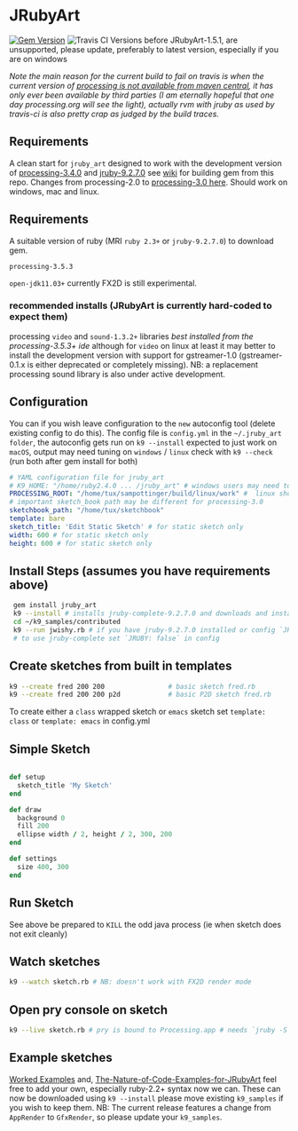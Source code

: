 
# JRubyArt
[![Gem Version](https://badge.fury.io/rb/jruby_art.svg)](http://badge.fury.io/rb/jruby_art)
![Travis CI](https://travis-ci.org/ruby-processing/JRubyArt.svg)
Versions before JRubyArt-1.5.1, are unsupported, please update, preferably to latest version, especially if you are on windows

_Note the main reason for the current build to fail on travis is when the current version of [processing is not available from maven central][testing], it has only ever been available by third parties (I am eternally hopeful that one day processing.org will see the light), actually rvm with jruby as used by travis-ci is also pretty crap as judged by the build traces._

## Requirements
A clean start for `jruby_art` designed to work with the development version of [processing-3.4.0](https://github.com/sampottinger/processing/) and [jruby-9.2.7.0](http://jruby.org/download) see [wiki](https://github.com/ruby-processing/JRubyArt/wiki/Building-latest-gem) for building gem from this repo.  Changes from processing-2.0 to [processing-3.0 here](https://github.com/processing/processing/wiki/Changes-in-3.0). Should work on windows, mac and linux.
## Requirements

A suitable version of ruby (MRI `ruby 2.3+` or `jruby-9.2.7.0`) to download gem.

`processing-3.5.3`

`open-jdk11.03+` currently FX2D is still experimental.

### recommended installs (JRubyArt is currently hard-coded to expect them)

processing `video` and `sound-1.3.2+` libraries _best installed from the processing-3.5.3+ ide_ although for `video` on linux at least it may better to install the development version with support for gstreamer-1.0 (gstreamer-0.1.x is either deprecated or completely missing). NB: a replacement processing sound library is also under active development.

## Configuration

You can if you wish leave configuration to the `new` autoconfig tool (delete existing config to do this). The config file is `config.yml` in the `~/.jruby_art folder`, the autoconfig gets run on `k9 --install` expected to just work on `macOS`, output may need tuning on `windows` / `linux` check with `k9 --check` (run both after gem install for both)

```yaml
# YAML configuration file for jruby_art
# K9_HOME: "/home/ruby2.4.0 ... /jruby_art" # windows users may need to set this
PROCESSING_ROOT: "/home/tux/sampottinger/build/linux/work" #  linux shown
# important sketch_book path may be different for processing-3.0
sketchbook_path: "/home/tux/sketchbook"
template: bare
sketch_title: 'Edit Static Sketch' # for static sketch only
width: 600 # for static sketch only
height: 600 # for static sketch only
```

## Install Steps (assumes you have requirements above)

```bash
 gem install jruby_art
 k9 --install # installs jruby-complete-9.2.7.0 and downloads and installs samples to ~/k9_samples
 cd ~/k9_samples/contributed
 k9 --run jwishy.rb # if you have jruby-9.2.7.0 installed or config `JRUBY: false`
 # to use jruby-complete set `JRUBY: false` in config
```
## Create sketches from built in templates
```bash
k9 --create fred 200 200                # basic sketch fred.rb
k9 --create fred 200 200 p2d            # basic P2D sketch fred.rb
```
To create either a `class` wrapped sketch or `emacs` sketch set `template: class` or `template: emacs` in config.yml

## Simple Sketch
```ruby

def setup
  sketch_title 'My Sketch'
end

def draw
  background 0
  fill 200
  ellipse width / 2, height / 2, 300, 200
end

def settings
  size 400, 300
end
```
## Run Sketch
See above
be prepared to `KILL` the odd java process (ie when sketch does not exit cleanly)

## Watch sketches
```bash
k9 --watch sketch.rb # NB: doesn't work with FX2D render mode
```
## Open pry console on sketch
```bash
k9 --live sketch.rb # pry is bound to Processing.app # needs `jruby -S gem install pry`
```
## Example sketches

[Worked Examples](https://github.com/ruby-processing/JRubyArt-examples) and, [The-Nature-of-Code-Examples-for-JRubyArt](https://github.com/ruby-processing/The-Nature-of-Code-for-JRubyArt) feel free to add your own, especially ruby-2.2+ syntax now we can. These can now be downloaded using `k9 --install` please move existing `k9_samples` if you wish to keep them.  NB: The current release features a change from `AppRender` to `GfxRender`, so please update your `k9_samples`.

[rubuto-processing3]:https://github.com/hoshi-sano/ruboto-processing3
[testing]:http://ruby-processing.github.io/testing/testing/
[pi]:http://ruby-processing.github.io/JRubyArt/raspberrypi_started/
